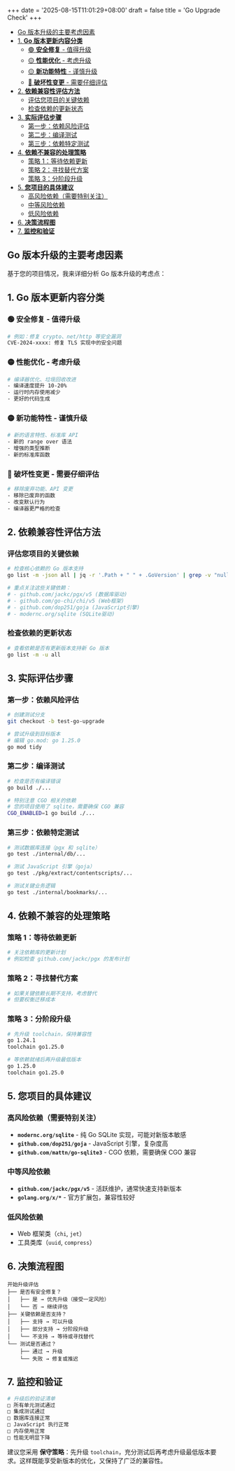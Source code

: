 +++
date = '2025-08-15T11:01:29+08:00'
draft = false
title = 'Go Upgrade Check'
+++

- [Go 版本升级的主要考虑因素](#go-版本升级的主要考虑因素)
- [1. **Go 版本更新内容分类**](#1-go-版本更新内容分类)
  - [🟢 **安全修复** - 值得升级](#-安全修复---值得升级)
  - [🟡 **性能优化** - 考虑升级](#-性能优化---考虑升级)
  - [🟡 **新功能特性** - 谨慎升级](#-新功能特性---谨慎升级)
  - [🔴 **破坏性变更** - 需要仔细评估](#-破坏性变更---需要仔细评估)
- [2. **依赖兼容性评估方法**](#2-依赖兼容性评估方法)
  - [评估您项目的关键依赖](#评估您项目的关键依赖)
  - [检查依赖的更新状态](#检查依赖的更新状态)
- [3. **实际评估步骤**](#3-实际评估步骤)
  - [第一步：依赖风险评估](#第一步依赖风险评估)
  - [第二步：编译测试](#第二步编译测试)
  - [第三步：依赖特定测试](#第三步依赖特定测试)
- [4. **依赖不兼容的处理策略**](#4-依赖不兼容的处理策略)
  - [策略 1：等待依赖更新](#策略-1等待依赖更新)
  - [策略 2：寻找替代方案](#策略-2寻找替代方案)
  - [策略 3：分阶段升级](#策略-3分阶段升级)
- [5. **您项目的具体建议**](#5-您项目的具体建议)
  - [高风险依赖（需要特别关注）](#高风险依赖需要特别关注)
  - [中等风险依赖](#中等风险依赖)
  - [低风险依赖](#低风险依赖)
- [6. **决策流程图**](#6-决策流程图)
- [7. **监控和验证**](#7-监控和验证)

## Go 版本升级的主要考虑因素

基于您的项目情况，我来详细分析 Go 版本升级的考虑点：

## 1. **Go 版本更新内容分类**

### 🟢 **安全修复** - 值得升级

```bash
# 例如：修复 crypto、net/http 等安全漏洞
CVE-2024-xxxx: 修复 TLS 实现中的安全问题
```

### 🟡 **性能优化** - 考虑升级

```bash
# 编译器优化、垃圾回收改进
- 编译速度提升 10-20%
- 运行时内存使用减少
- 更好的代码生成
```

### 🟡 **新功能特性** - 谨慎升级

```bash
# 新的语言特性、标准库 API
- 新的 range over 语法
- 增强的类型推断
- 新的标准库函数
```

### 🔴 **破坏性变更** - 需要仔细评估

```bash
# 移除废弃功能、API 变更
- 移除已废弃的函数
- 改变默认行为
- 编译器更严格的检查
```

## 2. **依赖兼容性评估方法**

### 评估您项目的关键依赖

```bash
# 检查核心依赖的 Go 版本支持
go list -m -json all | jq -r '.Path + " " + .GoVersion' | grep -v "null"

# 重点关注这些关键依赖：
# - github.com/jackc/pgx/v5 (数据库驱动)
# - github.com/go-chi/chi/v5 (Web框架)
# - github.com/dop251/goja (JavaScript引擎)
# - modernc.org/sqlite (SQLite驱动)
```

### 检查依赖的更新状态

```bash
# 查看依赖是否有更新版本支持新 Go 版本
go list -m -u all
```

## 3. **实际评估步骤**

### 第一步：依赖风险评估

```bash
# 创建测试分支
git checkout -b test-go-upgrade

# 尝试升级到目标版本
# 编辑 go.mod: go 1.25.0
go mod tidy
```

### 第二步：编译测试

```bash
# 检查是否有编译错误
go build ./...

# 特别注意 CGO 相关的依赖
# 您的项目使用了 sqlite，需要确保 CGO 兼容
CGO_ENABLED=1 go build ./...
```

### 第三步：依赖特定测试

```bash
# 测试数据库连接（pgx 和 sqlite）
go test ./internal/db/...

# 测试 JavaScript 引擎（goja）
go test ./pkg/extract/contentscripts/...

# 测试关键业务逻辑
go test ./internal/bookmarks/...
```

## 4. **依赖不兼容的处理策略**

### 策略 1：等待依赖更新

```bash
# 关注依赖库的更新计划
# 例如检查 github.com/jackc/pgx 的发布计划
```

### 策略 2：寻找替代方案

```bash
# 如果关键依赖长期不支持，考虑替代
# 但要权衡迁移成本
```

### 策略 3：分阶段升级

```bash
# 先升级 toolchain，保持兼容性
go 1.24.1
toolchain go1.25.0

# 等依赖就绪后再升级最低版本
go 1.25.0
toolchain go1.25.0
```

## 5. **您项目的具体建议**

### 高风险依赖（需要特别关注）

- **`modernc.org/sqlite`** - 纯 Go SQLite 实现，可能对新版本敏感
- **`github.com/dop251/goja`** - JavaScript 引擎，复杂度高
- **`github.com/mattn/go-sqlite3`** - CGO 依赖，需要确保 CGO 兼容

### 中等风险依赖

- **`github.com/jackc/pgx/v5`** - 活跃维护，通常快速支持新版本
- **`golang.org/x/*`** - 官方扩展包，兼容性较好

### 低风险依赖

- Web 框架类（`chi`, `jet`）
- 工具类库（`uuid`, `compress`）

## 6. **决策流程图**

```
开始升级评估
├── 是否有安全修复？
│   ├── 是 → 优先升级（接受一定风险）
│   └── 否 → 继续评估
├── 关键依赖是否支持？
│   ├── 支持 → 可以升级
│   ├── 部分支持 → 分阶段升级
│   └── 不支持 → 等待或寻找替代
└── 测试是否通过？
    ├── 通过 → 升级
    └── 失败 → 修复或推迟
```

## 7. **监控和验证**

```bash
# 升级后的验证清单
□ 所有单元测试通过
□ 集成测试通过  
□ 数据库连接正常
□ JavaScript 执行正常
□ 内存使用正常
□ 性能无明显下降
```

建议您采用 **保守策略**：先升级 `toolchain`，充分测试后再考虑升级最低版本要求。这样既能享受新版本的优化，又保持了广泛的兼容性。
